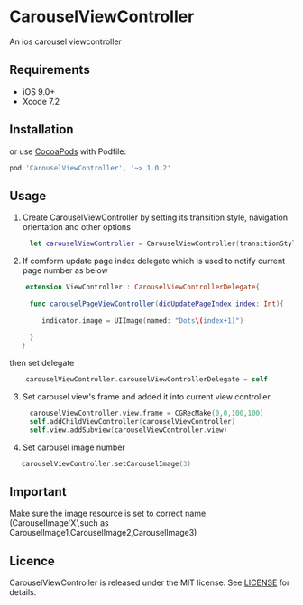 # CarouselViewController

An ios carousel viewcontroller

## Requirements

- iOS 9.0+
- Xcode 7.2 

## Installation

or use [CocoaPods](https://cocoapods.org) with Podfile:
``` ruby
pod 'CarouselViewController', '~> 1.0.2'
``` 
## Usage
1) Create CarouselViewController by setting its transition style, navigation orientation and other options

``` swift
     let carouselViewController = CarouselViewController(transitionStyle: .Scroll, navigationOrientation: .Horizontal, options: nil)
```
2) If comform update page index delegate which is used to notify current page number as below
``` swift
    extension ViewController : CarouselViewControllerDelegate{
    
     func carouselPageViewController(didUpdatePageIndex index: Int){
        
        indicator.image = UIImage(named: "Dots\(index+1)")
        
     }
   }
```   
   then set delegate
``` swift
    carouselViewController.carouselViewControllerDelegate = self
```
3) Set carousel view's frame and added it into current view controller
```swift
     carouselViewController.view.frame = CGRecMake(0,0,100,100)
     self.addChildViewController(carouselViewController)
     self.view.addSubview(carouselViewController.view)
```
4) Set carousel image number
```swift
   carouselViewController.setCarouselImage(3)
```
## Important
   Make sure the image resource is set to correct name (CarouselImage'X',such as CarouselImage1,CarouselImage2,CarouselImage3)

## Licence
CarouselViewController is released under the MIT license.
See [LICENSE](./LICENSE) for details.
